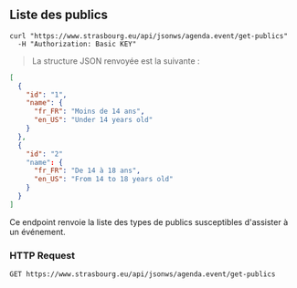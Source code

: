 ## Liste des publics

```shell
curl "https://www.strasbourg.eu/api/jsonws/agenda.event/get-publics"
  -H "Authorization: Basic KEY"
```

> La structure JSON renvoyée est la suivante :

```json
[
  {    
    "id": "1",
    "name": {
      "fr_FR": "Moins de 14 ans",
      "en_US": "Under 14 years old"
    }
  },
  {
    "id": "2"
    "name": {
      "fr_FR": "De 14 à 18 ans",
      "en_US": "From 14 to 18 years old"
    }
  }
]
```

Ce endpoint renvoie la liste des types de publics susceptibles d'assister à un événement.

### HTTP Request

`GET https://www.strasbourg.eu/api/jsonws/agenda.event/get-publics`
